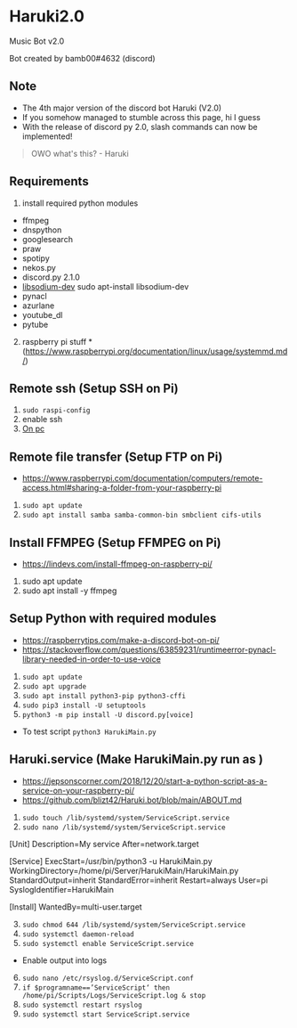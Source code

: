 # Haruki2.0
Music Bot v2.0

Bot created by bamb00#4632 (discord)

Note
----------------------------
* The 4th major version of the discord bot Haruki (V2.0) 
* If you somehow managed to stumble across this page, hi I guess
* With the release of discord py 2.0, slash commands can now be implemented!

> OWO what's this? - Haruki

Requirements
---------------------------
1. install required python modules
  * ffmpeg
  * dnspython
  * googlesearch
  * praw
  * spotipy
  * nekos.py
  * discord.py 2.1.0
  * [libsodium-dev](https://pynacl.readthedocs.io/eb/stable/install/) sudo apt-install libsodium-dev
  * pynacl
  * azurlane
  * youtube_dl
  * pytube
2. raspberry pi stuff
  *(https://www.raspberrypi.org/documentation/linux/usage/systemmd.md/)

Remote ssh (Setup SSH on Pi)
---------------------------
1. `sudo raspi-config`
2. enable ssh
3. [On pc](https://www.raspberrypi.org/documentation/remote-access/ssh/)

Remote file transfer (Setup FTP on Pi)
---------------------------
* https://www.raspberrypi.com/documentation/computers/remote-access.html#sharing-a-folder-from-your-raspberry-pi
1. `sudo apt update`
2. `sudo apt install samba samba-common-bin smbclient cifs-utils`

Install FFMPEG (Setup FFMPEG on Pi)
---------------------------
* https://lindevs.com/install-ffmpeg-on-raspberry-pi/
1. sudo apt update
2. sudo apt install -y ffmpeg

Setup Python with required modules
---------------------------
* https://raspberrytips.com/make-a-discord-bot-on-pi/
* https://stackoverflow.com/questions/63859231/runtimeerror-pynacl-library-needed-in-order-to-use-voice
1. `sudo apt update`
2. `sudo apt upgrade`
3. `sudo apt install python3-pip python3-cffi`
4. `sudo pip3 install -U setuptools`
5. `python3 -m pip install -U discord.py[voice]`

* To test script `python3 HarukiMain.py`
 
Haruki.service (Make HarukiMain.py run as )
---------------------------
* https://jepsonscorner.com/2018/12/20/start-a-python-script-as-a-service-on-your-raspberry-pi/
* https://github.com/blizt42/Haruki.bot/blob/main/ABOUT.md
1. `sudo touch /lib/systemd/system/ServiceScript.service`
2. `sudo nano /lib/systemd/system/ServiceScript.service`

[Unit]
Description=My service
After=network.target

[Service]
ExecStart=/usr/bin/python3 -u HarukiMain.py
WorkingDirectory=/home/pi/Server/HarukiMain/HarukiMain.py
StandardOutput=inherit
StandardError=inherit
Restart=always
User=pi
SyslogIdentifier=HarukiMain

[Install]
WantedBy=multi-user.target

3. `sudo chmod 644 /lib/systemd/system/ServiceScript.service`
4. `sudo systemctl daemon-reload`
5. `sudo systemctl enable ServiceScript.service`

* Enable output into logs
6. `sudo nano /etc/rsyslog.d/ServiceScript.conf`
7. `if $programname==’ServiceScript‘ then /home/pi/Scripts/Logs/ServiceScript.log & stop`
8. `sudo systemctl restart rsyslog`
9. `sudo systemctl start ServiceScript.service`


